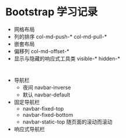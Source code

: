 # Bootstrap 学习记录

* 网格布局
* 列的排序 col-md-push-* col-md-pull-*
* 嵌套布局
* 偏移列 col-md-offset-*
* 显示与隐藏的响应式工具类 visible-* hidden-* 

#
* 导航栏 
  * 夜间 navbar-inverse
  * 默认 navbar-default
* 固定导航栏  
  * navbar-fixed-top 
  * navbar-fixed-bottom
  * navbar-static-top 随页面的滚动而滚动  
* 响应式导航栏 